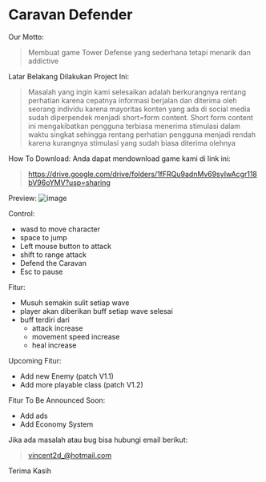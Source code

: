 # Caravan Defender
Our Motto:
>Membuat game Tower Defense yang sederhana tetapi menarik dan addictive

Latar Belakang Dilakukan Project Ini:
>Masalah yang ingin kami selesaikan adalah berkurangnya rentang perhatian karena cepatnya informasi berjalan dan diterima oleh seorang individu karena mayoritas konten yang ada di social media sudah diperpendek menjadi short=form content. Short form content ini mengakibatkan pengguna terbiasa menerima stimulasi dalam waktu singkat sehingga rentang perhatian pengguna menjadi rendah karena kurangnya stimulasi yang sudah biasa diterima olehnya

How To Download:
Anda dapat mendownload game kami di link ini:
>https://drive.google.com/drive/folders/1fFRQu9adnMv69syIwAcgr118bV96oYMV?usp=sharing 

Preview:
![image](https://github.com/VincentL12/Software-Engineer/assets/165641063/731bb07c-ebab-4a92-8b46-539498cbbe4b)

Control:
- wasd to move character
- space to jump
- Left mouse button to attack
- shift to range attack
- Defend the Caravan
- Esc to pause

Fitur:
- Musuh semakin sulit setiap wave
- player akan diberikan buff setiap wave selesai
- buff terdiri dari
  - attack increase
  - movement speed increase
  - heal increase

Upcoming Fitur:
- Add new Enemy (patch V1.1)
- Add more playable class (patch V1.2)

Fitur To Be Announced Soon:
- Add ads
- Add Economy System

Jika ada masalah atau bug bisa hubungi email berikut:
>vincent2d_@hotmail.com

Terima Kasih

